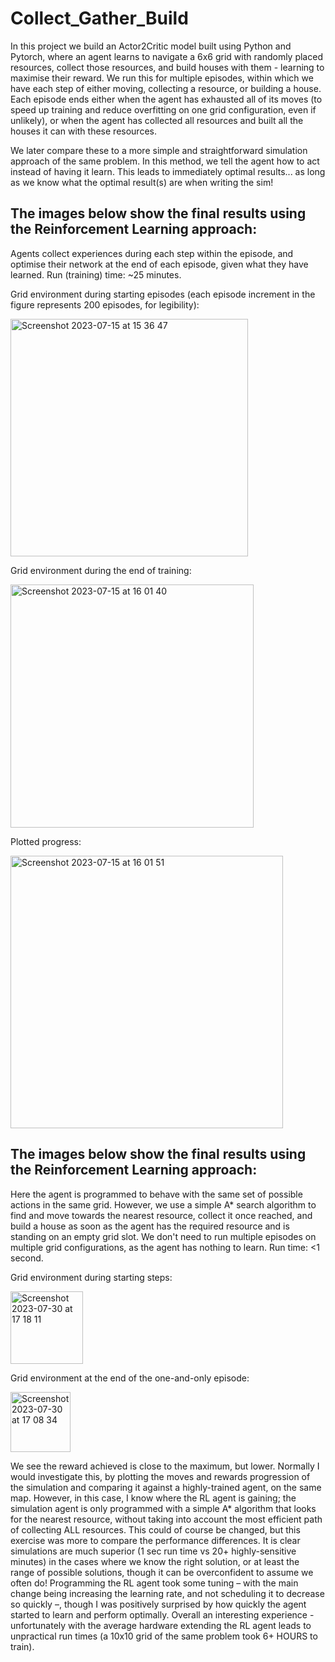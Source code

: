 # Collect_Gather_Build
In this project we build an Actor2Critic model built using Python and Pytorch, where an agent learns to navigate a 6x6 grid with randomly placed resources, collect those resources, and build houses with them - learning to maximise their reward. We run this for multiple episodes, within which we have each step of either moving, collecting a resource, or building a house. Each episode ends either when the agent has exhausted all of its moves (to speed up training and reduce overfitting on one grid configuration, even if unlikely), or when the agent has collected all resources and built all the houses it can with these resources.

We later compare these to a more simple and straightforward simulation approach of the same problem. In this method, we tell the agent how to act instead of having it learn. This leads to immediately optimal results... as long as we know what the optimal result(s) are when writing the sim!



## The images below show the final results using the Reinforcement Learning approach:
Agents collect experiences during each step within the episode, and optimise their network at the end of each episode, given what they have learned. Run (training) time: ~25 minutes.

Grid environment during starting episodes (each episode increment in the figure represents 200 episodes, for legibility):

<img width="380" alt="Screenshot 2023-07-15 at 15 36 47" src="https://github.com/lblcbc/ReinforcemenetLearning_Simulation/assets/136857271/ebe273f9-f797-4b6c-a994-2783797c1cf0">


Grid environment during the end of training:

<img width="389" alt="Screenshot 2023-07-15 at 16 01 40" src="https://github.com/lblcbc/ReinforcemenetLearning_Simulation/assets/136857271/5bd34bdf-1ff2-4691-b553-15e18dbf0096">


Plotted progress:

<img width="436" alt="Screenshot 2023-07-15 at 16 01 51" src="https://github.com/lblcbc/ReinforcemenetLearning_Simulation/assets/136857271/c7a1de67-5f33-4ea6-aa1d-2e72a82a87b3">


## The images below show the final results using the Reinforcement Learning approach:
Here the agent is programmed to behave with the same set of possible actions in the same grid. However, we use a simple A* search algorithm to find and move towards the nearest resource, collect it once reached, and build a house as soon as the agent has the required resource and is standing on an empty grid slot. We don't need to run multiple episodes on multiple grid configurations, as the agent has nothing to learn. Run time: <1 second. 

Grid environment during starting steps:

<img width="116" alt="Screenshot 2023-07-30 at 17 18 11" src="https://github.com/lblcbc/Collect_Gather_Build/assets/136857271/8ba257b4-2ef3-413f-a27a-d1609a93517d">

Grid environment at the end of the one-and-only episode:

<img width="96" alt="Screenshot 2023-07-30 at 17 08 34" src="https://github.com/lblcbc/Collect_Gather_Build/assets/136857271/ba7e12cf-b223-41dc-a02c-47fa5cdfdf16">

We see the reward achieved is close to the maximum, but lower. Normally I would investigate this, by plotting the moves and rewards progression of the simulation and comparing it against a highly-trained agent, on the same map. However, in this case, I know where the RL agent is gaining; the simulation agent is only programmed with a simple A* algorithm that looks for the nearest resource, without taking into account the most efficient path of collecting ALL resources. This could of course be changed, but this exercise was more to compare the performance differences. It is clear simulations are much superior (1 sec run time vs 20+ highly-sensitive minutes) in the cases where we know the right solution, or at least the range of possible solutions, though it can be overconfident to assume we often do! Programming the RL agent took some tuning – with the main change being increasing the learning rate, and not scheduling it to decrease so quickly –, though I was positively surprised by how quickly the agent started to learn and perform optimally. Overall an interesting experience - unfortunately with the average hardware extending the RL agent leads to unpractical run times (a 10x10 grid of the same problem took 6+ HOURS to train). 



